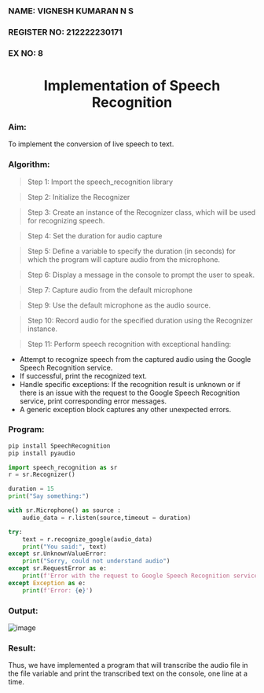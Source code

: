  <H3>NAME: VIGNESH KUMARAN N S </H3>
<H3>REGISTER NO: 212222230171 </H3>
<H3>EX NO: 8 </H3>
<H1 ALIGN =CENTER>Implementation of Speech Recognition</H1>
<H3>Aim:</H3> 
 To implement the conversion of live speech to text.<BR>
<h3>Algorithm:</h3>

> Step 1: Import the speech_recognition library<Br>

> Step 2: Initialize the Recognizer<Br>

> Step 3: Create an instance of the Recognizer class, which will be used for recognizing speech.<Br>

> Step 4: Set the duration for audio capture<Br>

> Step 5: Define a variable to specify the duration (in seconds) for which the program will capture audio from the microphone.<Br>

> Step 6: Display a message in the console to prompt the user to speak.<Br>

> Step 7: Capture audio from the default microphone<Br>

> Step 9: Use the default microphone as the audio source.<Br>

> Step 10: Record audio for the specified duration using the Recognizer instance.<Br>

> Step 11: Perform speech recognition with exceptional handling:<Br>
 
- 	Attempt to recognize speech from the captured audio using the Google Speech Recognition service.
- 	If successful, print the recognized text.
- 	Handle specific exceptions: If the recognition result is unknown or if there is an issue with the request to the Google Speech Recognition service, print corresponding error messages. 
- 	A generic exception block captures any other unexpected errors. 
<H3>Program:</H3>

```py
pip install SpeechRecognition
pip install pyaudio

import speech_recognition as sr
r = sr.Recognizer()

duration = 15
print("Say something:")

with sr.Microphone() as source :
    audio_data = r.listen(source,timeout = duration)

try:
    text = r.recognize_google(audio_data)
    print("You said:", text)
except sr.UnknownValueError:
    print("Sorry, could not understand audio")
except sr.RequestError as e:
    print(f'Error with the request to Google Speech Recognition service: {e}')
except Exception as e:
    print(f'Error: {e}')

```

<H3> Output:</H3>

![image](https://github.com/user-attachments/assets/46908032-b789-40a0-8aaf-27606ecae5bc)


<H3> Result:</H3>
Thus, we have implemented a program that will transcribe the audio file in the file variable and print the transcribed text on the console, one line at a time.
